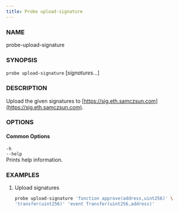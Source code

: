 ```yaml
---
title: Probe upload-signature
---
```


### NAME

probe-upload-signature

### SYNOPSIS

`probe upload-signature` [*signatures...*]

### DESCRIPTION

Upload the given signatures to [https://sig.eth.samczsun.com](https://sig.eth.samczsun.com).

### OPTIONS

#### Common Options

`-h`  
`--help`  
Prints help information.

### EXAMPLES

1. Upload signatures
   ```sh
   probe upload-signature 'function approve(address,uint256)' \
   'transfer(uint256)' 'event Transfer(uint256,address)'
   ```
